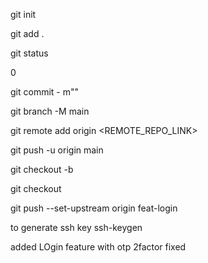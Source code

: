 <!-- to initalize git -->

git init

<!-- to add att the things in in git -->

git add .

<!-- to check list of file to be added -->

git status

<!-- to commit -->0
<!-- m ->message -->

git commit - m"<MESAGE>"

<!-- to change default branch name or rename -->

git branch -M main

<!-- to add remote link of github or other  -->

git remote add origin <REMOTE_REPO_LINK>

<!-- to sync up to main branch of github from local branch -->

git push -u origin main

<!-- to create new branch -->

git checkout -b <BRANCH-NAME>

<!-- to change branch name   -->

git checkout <BRANCH-NAME>

<!-- to upload new barnch -->

git push --set-upstream origin feat-login

to generate ssh key
ssh-keygen

added LOgin feature with otp 2factor
fixed
